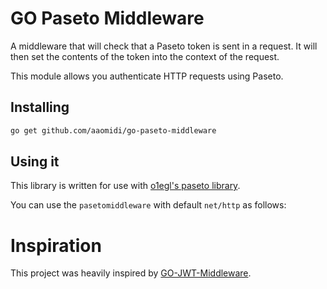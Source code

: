# GO Paseto Middleware

A middleware that will check that a Paseto token is sent in a request. It will then set the contents of the token into the context of the request.

This module allows you authenticate HTTP requests using Paseto.

## Installing

````bash
go get github.com/aaomidi/go-paseto-middleware
````

## Using it

This library is written for use with [o1egl's paseto library](https://github.com/o1egl/paseto).

You can use the `pasetomiddleware` with default `net/http` as follows:



# Inspiration

This project was heavily inspired by [GO-JWT-Middleware](https://github.com/auth0/go-jwt-middleware).
